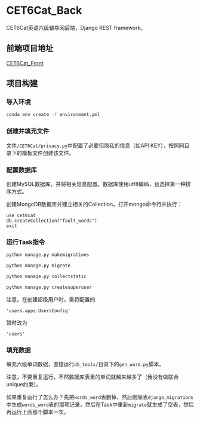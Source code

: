 # CET6Cat_Back
CET6Cat英语六级辅导网后端，Django REST framework。
## 前端项目地址
[CET6Cat_Front](https://github.com/LauZyHou/CET6Cat_Front)
## 项目构建
### 导入环境
``` bash
conda env create -f environment.yml
```
### 创建并填充文件
文件`/CET6Cat/privacy.py`中配置了必要但隐私的信息（如API KEY），按照同目录下的模板文件创建该文件。

### 配置数据库
创建MySQL数据库，并将相关信息配置。数据库使用utf8编码，且选择第一种排序方式。

创建MongoDB数据库并建立相关的Collection，打开mongo命令行并执行：
```
use cet6cat
db.createCollection("fault_words")
exit
```
### 运行Task指令
``` bash
python manage.py makemigrations

python manage.py migrate

python manage.py collectstatic

python manage.py createsuperuser
```
注意，在创建超级用户时，需将配置的
```
'users.apps.UsersConfig'
```
暂时改为
```
'users'
```
### 填充数据
填充六级单词数据，直接运行`db_tools/`目录下的`gen_word.py`脚本。

注意，不要重复运行，不然数据库表里的单词就越来越多了（我没有做联合unique约束）。

如果重复运行了怎么办？先把`words_word`表删掉，然后删除表`django_migrations`中生成`words_word`表的那项记录，然后在Task中重新`migrate`就生成了空表，然后再运行上面那个脚本一次。
